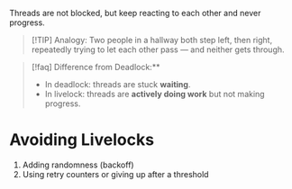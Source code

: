 Threads are not blocked, but keep reacting to each other and never progress. 

> [!TIP] Analogy:
> Two people in a hallway both step left, then right, repeatedly trying to let each other pass — and neither gets through.

>[!faq]  Difference from Deadlock:**
> - In deadlock: threads are stuck **waiting**.
> - In livelock: threads are **actively doing work** but not making progress.

# Avoiding Livelocks
1.  Adding randomness (backoff)
2. Using retry counters or giving up after a threshold


